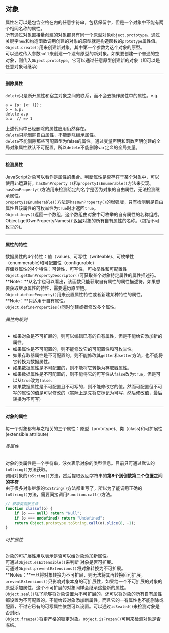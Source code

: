 ## 对象
属性名可以是包含空格在内的任意字符串，包括保留字，但是一个对象中不能有两个相同名称的属性。   
所有通过对象直接量创建的对象都具有同一个原型对象`Object.prototype`。通过关键字`new`和构造函数调用创建的对象的原型就是构造函数的`prototype`属性值。   
`Object.create()`用来创建新对象，其中第一个参数为这个对象的原型。   
可以通过传入参数`null`来创建一个没有原型的新对象。如果要创建一个普通的空对象，则传入`Object.prototype`。它可以通过任意原型创建新的对象（即可以是任意对象可继承)

---
#### 删除属性
`delete`只是断开属性和宿主对象之间的联系，而不会去操作属性中的属性。e.g.

```
a = {p: {x: 1}};
b = a.p;
delete a.p
b.x  // => 1
```
上述代码中已经删除的属性应用仍然存在。   
`delete`只能删除自由属性，不能删除继承属性。   
`delete`不能删除那些可配置型为false的属性。通过变量声明和函数声明创建的全局对象属性默认不可配置。所以`delete`不能删除`var`定义的全局变量。

---
#### 检测属性
JavaScript对象可以看作是属性的集合。判断属性是否存在于某个对象中，可以使用`in`运算符，`hasOwnProperty（)`和`propertyIsEnumerable()`方法来实现。   
`hasOwnProperty()`方法用来检测给定的名字是否为对象的自由属性，无法检测继承属性。   
`propertyIsEnumberable()`方法是`hasOwnProperty()`的增强版，只有检测到是自由属性且该属性的可枚举性为`true`时才返回`true`。   
`Object.keys()`返回一个数组，这个数组由对象中可枚举的自有属性的名称组成。   
Object.getOwnPropertyNames()`返回对象的所有自有属性的名称。（包括不可枚举的)。 

---
#### 属性的特性
数据属性的4个特性：值（value)、可写性（writeable)、可枚举性（enummerable)和可配置性（configurable)   
存储器属性的4个特性：可读性，可写性，可枚举性和可配置性   
`Object.getOwnPropertyDescriptor()`可获取某个对象特定属性的属性描述符。**Note：**从名字也可以看出，该函数只能获取自有属性的属性描述符。如果想要获取继承属性的特性，需要遍历原型链。   
`Object.definePeoperty()`用来设置属性特性或者新建某种特性的属性。**Note：**只适用于自有属性。   
`Object.defineProperties()`同时创建或者修改多个属性。

###### 属性的规则  
- 如果对象是不可扩展的，则可以编辑已有的自有属性，但是不能给它添加新的属性。
- 如果属性是不可配置的，则不能修改它的可配置性和可枚举性。
- 如果存取器属性是不可配置的，则不能修改其`getter`和`setter`方法，也不能将它转换为数据属性。
- 如果数据属性是不可配置的，则不能将它转换为存取器属性。
- 如果数据属性是不可配置的，则不能将它的可写性从`false`改为`true`，但是可以从`true`改为`false`.
- 如果数据属性是不可配置且不可写的，则不能修改它的值。然而可配置但不可写的属性的值是可以修改的（实际上是先将它标记为可写，然后修改值，最后转换为不可写)

---
#### 对象的属性
每一个对象都有与之相关的三个属性：原型（prototype)、类（class)和可扩展性(extensible attribute)   
###### 类属性
对象的类属性是一个字符串，泳衣表示对象的类型信息。目前只可通过默认的`toString()`方法获取。   
调用对象的`toString()`方法，然后提取返回字符串的**第8个到倒数第二个位置之间的字符**   
由于很多对象继承的`toString()`方法都重写了，所以为了能调用正确的`toString()`方法，需要间接调用`Function.call()`方法。

```Javascript
// 获取类函数方法
function classof(o) {
	if (o === null) return "Null";
	if (o === undefined) return "Undefined";
	return Object.prototype.toString.call(o).slice(8, -1);
}
```
###### 可扩展性
对象的可扩展性用以表示是否可以给对象添加新属性。   
可通过`Object.esExtensible()`来判断 对象是否可扩展。   
可通过`Object.preventExtensions()`将对象转换为不可扩展。   
**Notes：**一旦将对象转换为不可扩展，则无法将其再转换回可扩展。`preventExtensions()`只影响对象本身的可扩展性，如果给一个不可扩展的对象的原型添加属性，这个不可扩展的对象同样会继承这些新的属性。   
`Object.seal()`除了能够将对象设置为不可扩展的，还可以将对象的所有自有属性都设置为不可配置的。不能给该对象添加新属性，而且它的一有属性也不能删除或配置，不过它已有的可写属性依然可以设置。可以通过`isSealed()`来检测对象是否封闭。   
`Object.freeze()`将更严格的锁定对象。`Object.isFrozen()`可用来检测对象是否冻结。

